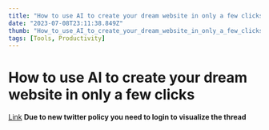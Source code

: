 ```yaml
---
title: "How to use AI to create your dream website in only a few clicks"
date: "2023-07-08T23:11:38.849Z"
thumb: "How_to_use_AI_to_create_your_dream_website_in_only_a_few_clicks.png"
tags: [Tools, Productivity]
---
```


# How to use AI to create your dream website in only a few clicks

[Link](https://twitter.com/aisolopreneur/status/1674757178572550145)
**Due to new twitter policy you need to login to visualize the thread**
